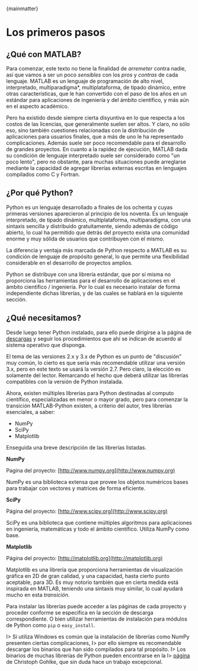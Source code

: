 ﻿{mainmatter}

# Los primeros pasos

## ¿Qué con MATLAB?

Para comenzar, este texto no tiene la finalidad de *arremeter* contra nadie, así que vamos 
a ser un poco *sensibles* con los *pros* y *contras* de cada lenguaje. MATLAB es un lenguaje de programación 
de alto nivel, interpretado, multiparadigma*, multiplataforma, de tipado dinámico, entre otras 
características, que le han convertido con el paso de los años en un estándar para aplicaciones 
de ingeniería y del ámbito científico, y más aún en el aspecto académico.

Pero ha existido desde siempre cierta disyuntiva en lo que respecta a los costos de las licencias, 
que generalmente suelen ser altos. Y claro, no sólo eso, sino también cuestiones relacionadas con la 
distribución de aplicaciones para usuarios finales, que a más de uno le ha representado complicaciones. 
Además suele ser poco recomendable para el desarrollo de grandes proyectos. En cuanto a la rapidez de 
ejecución, MATLAB dada su condición de lenguaje interpretado suele ser considerado como "un poco lento", 
pero no obstante, para muchas situaciones puede arreglarse mediante la capacidad de agregar librerías 
externas escritas en lenguajes compilados como C y Fortran.


## ¿Por qué Python?

Python es un lenguaje desarrollado a finales de los ochenta y cuyas primeras versiones aparecieron al principio de los
noventa. Es un lenguaje interpretado, de tipado dinámico, multiplataforma, multiparadigma, con una sintaxis sencilla y
distribuido gratuitamente, siendo además de código abierto, lo cual ha permitido que detrás del proyecto exista una
comunidad enorme y muy sólida de usuarios que contribuyen con el mismo.

La diferencia y ventaja más marcada de Python respecto a MATLAB es su condición de lenguaje de propósito general, lo que permite una flexibilidad considerable en el desarrollo de proyectos amplios.

Python se distribuye con una librería estándar, que por sí misma no proporciona las herramientas para el desarrollo de 
aplicaciones en el ámbito cientifico / ingeniería. Por lo cual es necesario instalar de forma independiente dichas 
librerías, y de las cuales se hablará en la siguiente sección.

## ¿Qué necesitamos?

Desde luego tener Python instalado, para ello puede dirigirse a la página de 
[descargas](https://www.python.org/downloads/) y seguir los procedimientos que ahí se 
indican de acuerdo al sistema operativo que disponga.

El tema de las versiones 2.x y 3.x de Python es un punto de "discusión" muy común, lo cierto es que 
sería más recomendable utilizar una versión 3.x, pero en este texto se usará la versión 2.7. 
Pero claro, la elección es solamente del lector. Remarcando el hecho que deberá utilizar las librerías 
compatibles con la versión de Python instalada.

Ahora, existen múltiples librerías para Python destinadas al computo científico, especializadas en menor 
o mayor grado, pero para comenzar la transición MATLAB-Python existen, a criterio del autor, tres 
librerías esenciales, a saber:

* NumPy
* SciPy
* Matplotlib

Enseguida una breve descripción de las librerías listadas.

**NumPy**

Pagina del proyecto: [http://www.numpy.org](http://www.numpy.org)

NumPy es una biblioteca extensa que provee los objetos numéricos bases para trabajar con vectores y matrices 
de forma eficiente. 

**SciPy**

Página del proyecto: [http://www.scipy.org](http://www.scipy.org)

SciPy es una biblioteca que contiene múltiples algoritmos para aplicaciones en ingeniería, matemáticas y todo 
el ámbito científico. Utiliza NumPy como base.

**Matplotlib**

Página del proyecto: [http://matplotlib.org](http://matplotlib.org)

Matplotlib es una librería que proporciona herramientas de visualización gráfica en 2D de gran calidad, y una 
capacidad, hasta cierto punto aceptable, para 3D. Es muy notorio también que en cierta medida está inspirada 
en MATLAB, teniendo una sintaxis muy similar, lo cual ayudará mucho en esta *transición*.

Para instalar las librerías puede acceder a las páginas de cada proyecto y proceder conforme se especifica
en la sección de descarga correspondiente. O bien utilizar herramientas de instalación para módulos de Python
como `pip` o `easy_install`.

I> Si utiliza Windows es común que la instalación de librerías como NumPy presenten ciertas complicaciones, 
I> por ello siempre es recomendable descargar los binarios que han sido compilados para tal propósito. 
I> Los binarios de muchas librerías de Python pueden encontrarse en la 
I> [página](http://www.lfd.uci.edu/~gohlke/pythonlibs/) de Christoph Gohlke, que sin duda hace un trabajo excepcional.